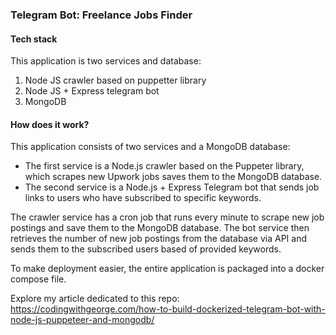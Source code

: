 ### Telegram Bot: Freelance Jobs Finder
#### Tech stack
This application is two services and database:
1) Node JS crawler based on puppetter library
2) Node JS + Express telegram bot
3) MongoDB

#### How does it work?
This application consists of two services and a MongoDB database:
- The first service is a Node.js crawler based on the Puppeter library, which scrapes new Upwork jobs saves them to the MongoDB database.
- The second service is a Node.js + Express Telegram bot that sends job links to users who have subscribed to specific keywords.

The crawler service has a cron job that runs every minute to scrape new job postings and save them to the MongoDB database. 
The bot service then retrieves the number of new job postings from the database via API and sends them to the subscribed users based of provided keywords.

To make deployment easier, the entire application is packaged into a docker compose file.

Explore my article dedicated to this repo: https://codingwithgeorge.com/how-to-build-dockerized-telegram-bot-with-node-js-puppeteer-and-mongodb/
